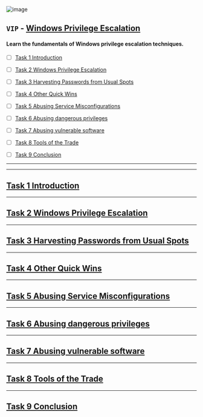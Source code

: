 ![image](https://user-images.githubusercontent.com/51442719/181646417-4f424c63-70c3-4715-9de6-c9021bae34dd.png)
## `VIP` - [Windows Privilege Escalation](https://tryhackme.com/jr/windowsprivesc20)
#### Learn the fundamentals of Windows privilege escalation techniques.

- [ ] [Task 1  Introduction]()
- [ ] [Task 2  Windows Privilege Escalation]()
- [ ] [Task 3  Harvesting Passwords from Usual Spots]()
- [ ] [Task 4  Other Quick Wins]()
- [ ] [Task 5  Abusing Service Misconfigurations]()
- [ ] [Task 6  Abusing dangerous privileges]()
- [ ] [Task 7  Abusing vulnerable software]()
- [ ] [Task 8  Tools of the Trade]()
- [ ] [Task 9  Conclusion]()


---


---

## [Task 1  Introduction]()

---

## [Task 2  Windows Privilege Escalation]()

---

## [Task 3  Harvesting Passwords from Usual Spots]()

---

## [Task 4  Other Quick Wins]()

---

## [Task 5  Abusing Service Misconfigurations]()

---

## [Task 6  Abusing dangerous privileges]()

---

## [Task 7  Abusing vulnerable software]()

---

## [Task 8  Tools of the Trade]()

---

## [Task 9  Conclusion]()
